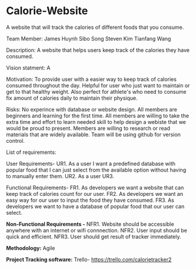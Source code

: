 # Calorie-Website
A website that will track the calories of different foods that you consume. 

Team Member:
James Huynh
Sibo Song
Steven Kim
Tianfang Wang

Description: 
A website that helps users keep track of the calories they have consumed.

Vision statment:
A 

Motivation: 
To provide user with a easier way to keep track of calories consumed throughout the day.
Helpful for user who just want to maintain or get to that healthy weight. Also perfect for 
athlete's who need to consume fix amount of calories daily to maintain their physique.

Risks:
No experince with database or website design. All members are beginners and
learning for the first time. All members are willing to take the extra time and effort to
learn needed skill to help design a webiste that we would be proud to present. Members are
willing to research or read materials that are widely available. Team will be using github 
for version control.

List of requirements:

User Requirements- 
UR1. As a user I want a predefined database with popular food that I can just select from the available
     option without having to manually enter them.
UR2. As a user
UR3.

Functional Requirements-
FR1. As developers we want a website that can keep track of calories count for our user.
FR2. As developers we want an easy way for our user to input the food they have consumed.
FR3. As developers we want to have a database of popular food that our user can select.

**Non-Functional Requirements -**
NFR1. Website should be accessible anywhere with an internet or wifi connnection.
NFR2. User input should be quick and efficient.
NFR3. User should get result of tracker immediately. 

**Methodology:**
Agile

**Project Tracking software:**
Trello- https://trello.com/calorietracker2




